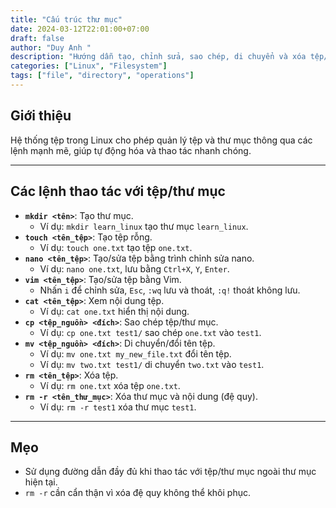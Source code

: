 ```yaml
---
title: "Cấu trúc thư mục"
date: 2024-03-12T22:01:00+07:00
draft: false
author: "Duy Anh "
description: "Hướng dẫn tạo, chỉnh sửa, sao chép, di chuyển và xóa tệp/thư mục trong Linux."
categories: ["Linux", "Filesystem"]
tags: ["file", "directory", "operations"]
---
```


## Giới thiệu
Hệ thống tệp trong Linux cho phép quản lý tệp và thư mục thông qua các lệnh mạnh mẽ, giúp tự động hóa và thao tác nhanh chóng.

---

## Các lệnh thao tác với tệp/thư mục
- **`mkdir <tên>`**: Tạo thư mục.
  - Ví dụ: `mkdir learn_linux` tạo thư mục `learn_linux`.
- **`touch <tên_tệp>`**: Tạo tệp rỗng.
  - Ví dụ: `touch one.txt` tạo tệp `one.txt`.
- **`nano <tên_tệp>`**: Tạo/sửa tệp bằng trình chỉnh sửa nano.
  - Ví dụ: `nano one.txt`, lưu bằng `Ctrl+X`, `Y`, `Enter`.
- **`vim <tên_tệp>`**: Tạo/sửa tệp bằng Vim.
  - Nhấn `i` để chỉnh sửa, `Esc`, `:wq` lưu và thoát, `:q!` thoát không lưu.
- **`cat <tên_tệp>`**: Xem nội dung tệp.
  - Ví dụ: `cat one.txt` hiển thị nội dung.
- **`cp <tệp_nguồn> <đích>`**: Sao chép tệp/thư mục.
  - Ví dụ: `cp one.txt test1/` sao chép `one.txt` vào `test1`.
- **`mv <tệp_nguồn> <đích>`**: Di chuyển/đổi tên tệp.
  - Ví dụ: `mv one.txt my_new_file.txt` đổi tên tệp.
  - Ví dụ: `mv two.txt test1/` di chuyển `two.txt` vào `test1`.
- **`rm <tên_tệp>`**: Xóa tệp.
  - Ví dụ: `rm one.txt` xóa tệp `one.txt`.
- **`rm -r <tên_thư_mục>`**: Xóa thư mục và nội dung (đệ quy).
  - Ví dụ: `rm -r test1` xóa thư mục `test1`.

---

## Mẹo
- Sử dụng đường dẫn đầy đủ khi thao tác với tệp/thư mục ngoài thư mục hiện tại.
- `rm -r` cần cẩn thận vì xóa đệ quy không thể khôi phục.